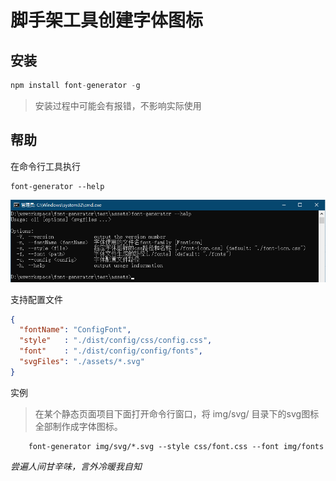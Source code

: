 # 脚手架工具创建字体图标

## 安装 
```javascript
npm install font-generator -g
```
> 安装过程中可能会有报错，不影响实际使用

## 帮助
在命令行工具执行
```shell
font-generator --help
```
![使用帮助](assets/help.png)

支持配置文件
```json
{
  "fontName": "ConfigFont",
  "style"   : "./dist/config/css/config.css",
  "font"    : "./dist/config/config/fonts",
  "svgFiles": "./assets/*.svg"
}
```
 
实例
> 在某个静态页面项目下面打开命令行窗口，将 img/svg/ 目录下的svg图标全部制作成字体图标。


```shell
    font-generator img/svg/*.svg --style css/font.css --font img/fonts
```

_尝遍人间甘辛味，言外冷暖我自知_
